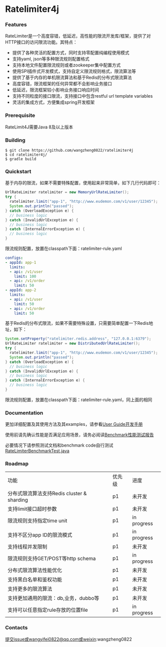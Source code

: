 # Ratelimiter4j 
### Features
RateLimiter是一个高度容错，低延迟，高性能的限流开发库/框架，提供了对HTTP接口的访问限流功能。其特点：
* 提供了各种灵活的配置方式，同时支持零配置纯编程使用模式
* 支持yaml, json等多种限流规则配置格式
* 支持本地文件配置限流规则或者zookeeper集中配置方式
* 使用SPI插件式开发模式，支持自定义限流规则格式，限流算法等
* 提供了基于内存的单机限流算法和基于Redis的分布式限流算法
* 高度容错，限流框架的任何异常都不会影响业务接口
* 低延迟，限流框架较小影响业务接口响应时间
* 支持不同粒度的接口限流，支持接口中包含restful url template variables
* 灵活的集成方式，方便集成spring开发框架

### Prerequisite
RateLimit4J需要Java 8及以上版本

### Building
```shell
$ git clone https://github.com/wangzheng0822/ratelimiter4j
$ cd ratelimiter4j/
$ gradle build
```

### Quickstart

基于内存的限流，如果不需要特殊配置，使用起来非常简单，如下几行代码即可：
```java
UrlRateLimiter ratelimiter = new MemoryUrlRateLimiter();
try {
  ratelimiter.limit("app-1", "http://www.eudemon.com/v1/user/12345");
  System.out.println("passed");
} catch (OverloadException e) {
  // business logic
} catch (InvalidUrlException e) {
  // business logic
} catch (InternalErrorException e) {
  // business logic
}
```
限流规则配置，放置在classpath下面：ratelimiter-rule.yaml
```yaml
configs:
- appId: app-1
  limits:
  - api: /v1/user
    limit: 100
  - api: /v1/order
    limit: 50
- appId: app-2
  limits:
  - api: /v1/user
    limit: 50
  - api: /v1/order
    limit: 50
```

基于Redis的分布式限流，如果不需要特殊设置，只需要简单配置一下Redis地址，如下：
```java
System.setProperty("ratelimiter.redis.address", "127.0.0.1:6379");
UrlRateLimiter ratelimiter = new DistributedUrlRateLimiter();
try {
  ratelimiter.limit("app-1", "http://www.eudemon.com/v1/user/12345");
  System.out.println("passed");
} catch (OverloadException e) {
  // business logic
} catch (InvalidUrlException e) {
  // business logic
} catch (InternalErrorException e) {
  // business logic
}
```
限流规则配置，放置在classpath下面：ratelimiter-rule.yaml，同上面的相同

### Documentation
更加详细配置及其使用方法及其examples，请参看[User Guide开发手册](https://github.com/wangzheng0822/ratelimiter/wiki/1.-User-Guide%E5%BC%80%E5%8F%91%E6%89%8B%E5%86%8C "User Guide开发手册")
 
使用前请先确认性能是否满足应用场景，请务必阅读[Benchmark性能测试报告](https://github.com/wangzheng0822/ratelimiter/wiki/2.-Benchmark%E6%80%A7%E8%83%BD%E6%B5%8B%E8%AF%95%E6%8A%A5%E5%91%8A)

必要情况下请参照测试文档和benchmark code自行测试[RateLimiterBenchmarkTest.java](https://github.com/wangzheng0822/ratelimiter/blob/master/src/test/java/com/eudemon/ratelimiter/benchmark/RateLimiterBenchmarkTest.java)


### Roadmap
<table>
  <tr>
    <td>功能</td>
    <td>优先级</td>
    <td>进度</td>
  </tr>
  <tr>
    <td>分布式限流算法支持Redis cluster & sharding</td>
    <td>p1</td>
    <td>未开发</td>
  </tr>
  <tr>
    <td>支持limit接口超时参数</td>
    <td>p1</td>
    <td>未开发</td>
  </tr>
  <tr>
    <td>限流规则支持指定time unit</td>
    <td>p1</td>
    <td>in progress</td>
  </tr>
  <tr>
    <td>支持不区分app ID的限流模式</td>
    <td>p1</td>
    <td>in progress</td>
  </tr>
  <tr>
    <td>支持线程并发限制</td>
    <td>p1</td>
    <td>未开发</td>
  </tr>
  <tr>
    <td>限流规则支持GET/POST等http schema</td>
    <td>p1</td>
    <td>in progress</td>
  </tr>
  <tr>
    <td>分布式限流算法性能优化</td>
    <td>p1</td>
    <td>未开发</td>
  </tr>
  <tr>
    <td>支持黑白名单和鉴权功能</td>
    <td>p1</td>
    <td>未开发</td>
  </tr>
  <tr>
    <td>支持更多的限流算法</td>
    <td>p1</td>
    <td>未开发</td>
  </tr>
  <tr>
    <td>支持更加通用的限流：db,业务，dubbo等</td>
    <td>p1</td>
    <td>未开发</td>
  </tr>
  <tr>
    <td>支持可以任意指定rule存放的位置file</td>
    <td>p1</td>
    <td>in progress</td>
  </tr>
</table>

### Contacts
提交issue或wangyifei0822@qq.com或weixin:wangzheng0822
